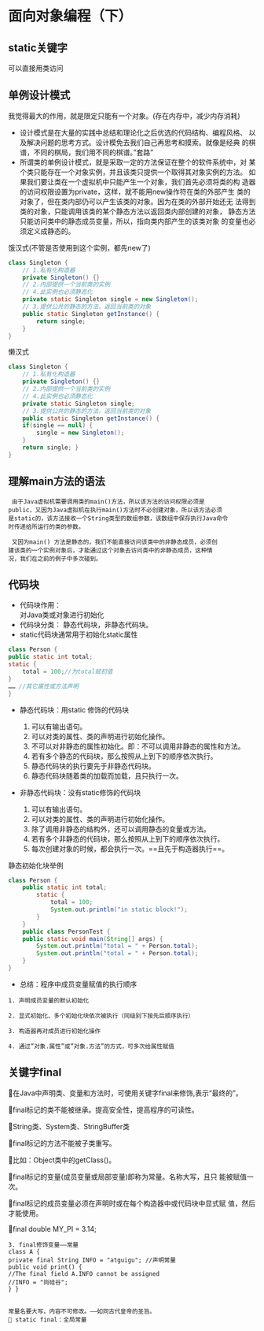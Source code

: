 # 面向对象编程（下）

## static关键字

可以直接用类访问

## 单例设计模式
我觉得最大的作用，就是限定只能有一个对象。(存在内存中，减少内存消耗)


- 设计模式是在大量的实践中总结和理论化之后优选的代码结构、编程风格、
以及解决问题的思考方式。设计模免去我们自己再思考和摸索。就像是经典
的棋谱，不同的棋局，我们用不同的棋谱。”套路”
- 所谓类的单例设计模式，就是采取一定的方法保证在整个的软件系统中，对
某个类只能存在一个对象实例，并且该类只提供一个取得其对象实例的方法。
如果我们要让类在一个虚拟机中只能产生一个对象，我们首先必须将类的构 造器的访问权限设置为private，这样，就不能用new操作符在类的外部产生
类的对象了，但在类内部仍可以产生该类的对象。因为在类的外部开始还无
法得到类的对象，只能调用该类的某个静态方法以返回类内部创建的对象，
静态方法只能访问类中的静态成员变量，所以，指向类内部产生的该类对象
的变量也必须定义成静态的。

饿汉式(不管是否使用到这个实例，都先new了)
```java
class Singleton {
    // 1.私有化构造器
    private Singleton() {}
    // 2.内部提供一个当前类的实例
    // 4.此实例也必须静态化
    private static Singleton single = new Singleton();
    // 3.提供公共的静态的方法，返回当前类的对象
    public static Singleton getInstance() {
        return single; 
    } 
}
```

懒汉式
```java
class Singleton {
    // 1.私有化构造器
    private Singleton() {}
    // 2.内部提供一个当前类的实例
    // 4.此实例也必须静态化
    private static Singleton single;
    // 3.提供公共的静态的方法，返回当前类的对象
    public static Singleton getInstance() {
    if(single == null) {
        single = new Singleton();
    }
    return single; } 
}
```

## 理解main方法的语法

```
 由于Java虚拟机需要调用类的main()方法，所以该方法的访问权限必须是
public，又因为Java虚拟机在执行main()方法时不必创建对象，所以该方法必须
是static的，该方法接收一个String类型的数组参数，该数组中保存执行Java命令
时传递给所运行的类的参数。 

 又因为main() 方法是静态的，我们不能直接访问该类中的非静态成员，必须创
建该类的一个实例对象后，才能通过这个对象去访问类中的非静态成员，这种情
况，我们在之前的例子中多次碰到。
```

## 代码块

- 代码块作用：  
    对Java类或对象进行初始化
- 代码块分类：
    静态代码块，非静态代码块。
- static代码块通常用于初始化static属性
```java
class Person {
public static int total;
static {
    total = 100;//为total赋初值
}
…… //其它属性或方法声明
}
```

- 静态代码块：用static 修饰的代码块
    1. 可以有输出语句。
    2. 可以对类的属性、类的声明进行初始化操作。
    3. 不可以对非静态的属性初始化。即：不可以调用非静态的属性和方法。
    4. 若有多个静态的代码块，那么按照从上到下的顺序依次执行。
    5. 静态代码块的执行要先于非静态代码块。
    6. 静态代码块随着类的加载而加载，且只执行一次。

- 非静态代码块：没有static修饰的代码块
    1. 可以有输出语句。 
    2. 可以对类的属性、类的声明进行初始化操作。 
    3. 除了调用非静态的结构外，还可以调用静态的变量或方法。 
    4. 若有多个非静态的代码块，那么按照从上到下的顺序依次执行。 
    5. 每次创建对象的时候，都会执行一次。==且先于构造器执行==。

静态初始化块举例
```java
class Person {
    public static int total;
        static {
            total = 100;
            System.out.println("in static block!");
        }
    }
    public class PersonTest {
    public static void main(String[] args) {
        System.out.println("total = " + Person.total);
        System.out.println("total = " + Person.total);
    } 
}
```

- 总结：程序中成员变量赋值的执行顺序
```
1. 声明成员变量的默认初始化

2. 显式初始化、多个初始化块依次被执行（同级别下按先后顺序执行）

3. 构造器再对成员进行初始化操作

4. 通过”对象.属性”或”对象.方法”的方式，可多次给属性赋值
```

## 关键字final

在Java中声明类、变量和方法时，可使用关键字final来修饰,表示“最终的”。 

final标记的类不能被继承。提高安全性，提高程序的可读性。 

String类、System类、StringBuffer类 

final标记的方法不能被子类重写。

比如：Object类中的getClass()。 

final标记的变量(成员变量或局部变量)即称为常量。名称大写，且只
能被赋值一次。 

final标记的成员变量必须在声明时或在每个构造器中或代码块中显式赋
值，然后才能使用。 

final double MY_PI = 3.14;

```
3. final修饰变量——常量
class A {
private final String INFO = "atguigu"; //声明常量
public void print() {
//The final field A.INFO cannot be assigned
//INFO = "尚硅谷";
} }


常量名要大写，内容不可修改。——如同古代皇帝的圣旨。
 static final：全局常量
```
